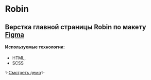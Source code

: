# Robin

## Верстка главной страницы Robin по макету [Figma](https://www.figma.com/design/Ni4r0ZkIRZM1BIZ3Yd1KmF/Robin.-W-(Copy)?node-id=16-5&node-type=frame&t=Bd9PFbna1oZ9LEkJ-0)

#### Используемые технологии:

- HTML,
- SCSS


✨[Смотреть демо](https://sonechka1.github.io/Robin/)✨
